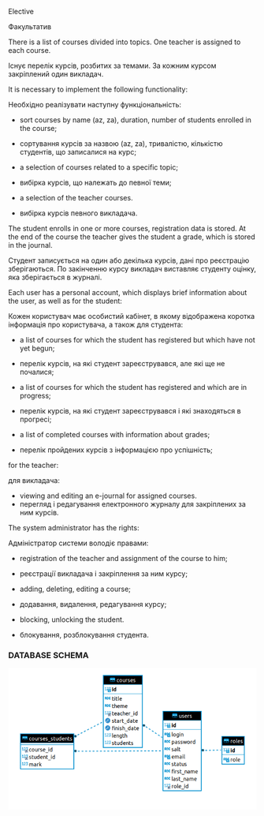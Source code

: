 Elective

Факультатив

There is a list of courses divided into topics. One teacher is assigned to each course.

Існує перелік курсів, розбитих за темами. За кожним курсом закріплений один викладач.


It is necessary to implement the following functionality:

Необхідно реалізувати наступну функціональність:

- sort courses by name (az, za), duration, number of students enrolled in the course;
- сортування курсів за назвою (az, za), тривалістю, кількістю студентів, що записалися на курс;


- a selection of courses related to a specific topic;
- вибірка курсів, що належать до певної теми;


- a selection of the teacher courses.
- вибірка курсів певного викладача.

The student enrolls in one or more courses, registration data is stored. At the end of the course the teacher gives the student a grade, which is stored in the journal.

Студент записується на один або декілька курсів, дані про реєстрацію зберігаються. По закінченню курсу викладач виставляє студенту оцінку, яка зберігається в журналі.


Each user has a personal account, which displays brief information about the user, as well as for the student:

Кожен користувач має особистий кабінет, в якому відображена коротка інформація про користувача, а також для студента:

- a list of courses for which the student has registered but which have not yet begun;
- перелік курсів, на які студент зареєструвався, але які ще не почалися;


- a list of courses for which the student has registered and which are in progress;
- перелік курсів, на які студент зареєструвався і які знаходяться в прогресі;


- a list of completed courses with information about grades;
- перелік пройдених курсів з інформацією про успішність;


for the teacher:

для викладача:

- viewing and editing an e-journal for assigned courses.
- перегляд і редагування електронного журналу для закріплених за ним курсів.


The system administrator has the rights:

Адміністратор системи володіє правами:

- registration of the teacher and assignment of the course to him;
- реєстрації викладача і закріплення за ним курсу;


- adding, deleting, editing a course;
- додавання, видалення, редагування курсу;


- blocking, unlocking the student.
- блокування, розблокування студента.


### **DATABASE SCHEMA**

![facultative.png](facultative.png)


